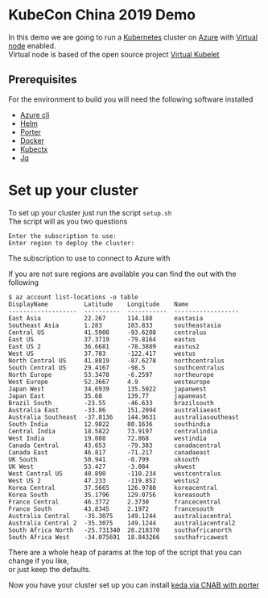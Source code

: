 # KubeCon China 2019 Demo

In this demo we are going to run a [Kubernetes](https://kubernetes.io/) cluster on [Azure](https://cda.ms/XK) with [Virtual node](https://cda.ms/XL) enabled.  
Virtual node is based of the open source project [Virtual Kubelet](https://cda.ms/XM)

## Prerequisites

For the environment to build you will need the following software installed
- [Azure cli](https://cda.ms/XN)
- [Helm](https://helm.sh/)
- [Porter](https://porter.sh/)
- [Docker](https://www.docker.com/)
- [Kubectx](https://github.com/ahmetb/kubectx)
- [Jq](https://stedolan.github.io/jq/)

# Set up your cluster
To set up your cluster just run the script `setup.sh`       
The script will as you two questions 
```
Enter the subscription to use:
Enter region to deploy the cluster:
```
The subscription to use to connect to Azure with

If you are not sure regions are available you can find the out with the following 
```
$ az account list-locations -o table
DisplayName          Latitude    Longitude    Name
-------------------  ----------  -----------  ------------------
East Asia            22.267      114.188      eastasia
Southeast Asia       1.283       103.833      southeastasia
Central US           41.5908     -93.6208     centralus
East US              37.3719     -79.8164     eastus
East US 2            36.6681     -78.3889     eastus2
West US              37.783      -122.417     westus
North Central US     41.8819     -87.6278     northcentralus
South Central US     29.4167     -98.5        southcentralus
North Europe         53.3478     -6.2597      northeurope
West Europe          52.3667     4.9          westeurope
Japan West           34.6939     135.5022     japanwest
Japan East           35.68       139.77       japaneast
Brazil South         -23.55      -46.633      brazilsouth
Australia East       -33.86      151.2094     australiaeast
Australia Southeast  -37.8136    144.9631     australiasoutheast
South India          12.9822     80.1636      southindia
Central India        18.5822     73.9197      centralindia
West India           19.088      72.868       westindia
Canada Central       43.653      -79.383      canadacentral
Canada East          46.817      -71.217      canadaeast
UK South             50.941      -0.799       uksouth
UK West              53.427      -3.084       ukwest
West Central US      40.890      -110.234     westcentralus
West US 2            47.233      -119.852     westus2
Korea Central        37.5665     126.9780     koreacentral
Korea South          35.1796     129.0756     koreasouth
France Central       46.3772     2.3730       francecentral
France South         43.8345     2.1972       francesouth
Australia Central    -35.3075    149.1244     australiacentral
Australia Central 2  -35.3075    149.1244     australiacentral2
South Africa North   -25.731340  28.218370    southafricanorth
South Africa West    -34.075691  18.843266    southafricawest
```

There are a whole heap of params at the top of the script that you can change if you like,  
or just keep the defaults.

Now you have your cluster set up you can install [keda via CNAB with porter](keda/README.md)
